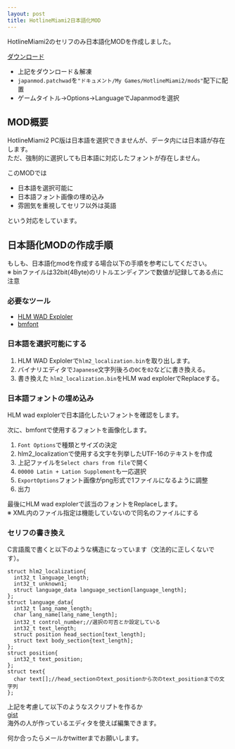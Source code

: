 ```yaml
---
layout: post
title: HotlineMiami2日本語化MOD
---
```


HotlineMiami2のセリフのみ日本語化MODを作成しました。

<a href="https://ivy-box.net/data/japanmod.zip">ダウンロード</a>  
* 上記をダウンロード＆解凍
* `japanmod.patchwad`を`"ドキュメント/My Games/HotlineMiami2/mods"`配下に配置
* ゲームタイトル→Options→LanguageでJapanmodを選択

## MOD概要
HotlineMiami2 PC版は日本語を選択できませんが、データ内には日本語が存在します。  
ただ、強制的に選択しても日本語に対応したフォントが存在しません。

このMODでは
* 日本語を選択可能に
* 日本語フォント画像の埋め込み
* 雰囲気を重視してセリフ以外は英語  

という対応をしています。

## 日本語化MODの作成手順
もしも、日本語化modを作成する場合以下の手順を参考にしてください。  
※ binファイルは32bit(4Byte)のリトルエンディアンで数値が記録してある点に注意

### 必要なツール
* <a href="https://github.com/TcT2k/HLMWadExplorer/releases" target="_blank">HLM WAD Exploler</a>
* <a href="http://www.angelcode.com/products/bmfont/" target="_blank">bmfont</a>

### 日本語を選択可能にする

1. HLM WAD Explolerで`hlm2_localization.bin`を取り出します。  
2. バイナリエディタで`Japanese`文字列後ろの`0C`を`02`などに書き換える。
3. 書き換えた `hlm2_localization.bin`をHLM wad explolerでReplaceする。

### 日本語フォントの埋め込み
HLM wad explolerで日本語化したいフォントを確認をします。

次に、bmfontで使用するフォントを画像化します。  
1. `Font Options`で種類とサイズの決定
2. hlm2_localizationで使用する文字を列挙したUTF-16のテキストを作成  
3. 上記ファイルを`Select chars from file`で開く
4. `00000 Latin + Lation Supplement`も一応選択  
5. `ExportOptions`フォント画像がpng形式で1ファイルになるように調整
6. 出力

最後にHLM wad explolerで該当のフォントをReplaceします。  
※ XML内のファイル指定は機能していないので同名のファイルにする

### セリフの書き換え
C言語風で書くと以下のような構造になっています（文法的に正しくないです）。
```
struct hlm2_localization{
  int32_t language_length;
  int32_t unknown1;
  struct language_data language_section[language_length];
};
struct language_data{
  int32_t lang_name_length;
  char lang_name[lang_name_length];
  int32_t control_number;//選択の可否とか設定している
  int32_t text_length;
  struct position head_section[text_length];
  struct text body_section{text_length];
};
struct position{
  int32_t text_position;
};
struct text{
  char text[];//head_sectionのtext_positionから次のtext_positionまでの文字列
};
```
上記を考慮して以下のようなスクリプトを作るか  
<a href="https://gist.github.com/RASBORA/6e72d15b9ac841f18e071b1b83b1a0bc" target="_blank">gist</a>  
海外の人が作っているエディタを使えば編集できます。

何か合ったらメールかtwitterまでお願いします。
